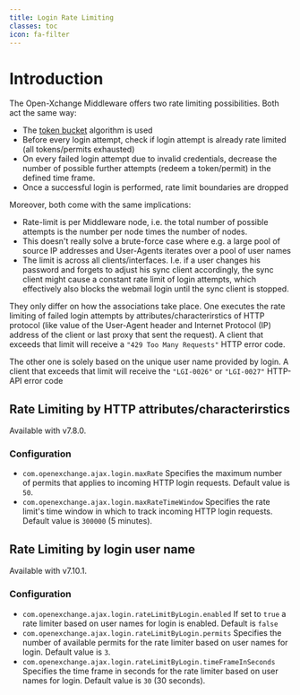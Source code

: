 ```yaml
---
title: Login Rate Limiting
classes: toc
icon: fa-filter
---
```


# Introduction

The Open-Xchange Middleware offers two rate limiting possibilities. Both act the same way: 

* The [token bucket](https://en.wikipedia.org/wiki/Token_bucket) algorithm is used
* Before every login attempt, check if login attempt is already rate limited (all tokens/permits exhausted)
* On every failed login attempt due to invalid credentials, decrease the number of possible further attempts (redeem a token/permit) in the defined time frame.
* Once a successful login is performed, rate limit boundaries are dropped

Moreover, both come with the same implications:

* Rate-limit is per Middleware node, i.e. the total number of possible attempts is the number per node times the number of nodes.
* This doesn't really solve a brute-force case where e.g. a large pool of source IP addresses and User-Agents iterates over a pool of user names
* The limit is across all clients/interfaces. I.e. if a user changes his password and forgets to adjust his sync client accordingly, the sync client might cause a constant rate limit of login attempts, which effectively also blocks the webmail login until the sync client is stopped.

They only differ on how the associations take place. One executes the rate limiting of failed login attempts by attributes/characterirstics of HTTP protocol (like value of the User-Agent header and Internet Protocol (IP) address of the client or last proxy that sent the request). A client that exceeds that limit will receive a `"429 Too Many Requests"` HTTP error code.

The other one is solely based on the unique user name provided by login. A client that exceeds that limit will receive the `"LGI-0026"` or `"LGI-0027"` HTTP-API error code

## Rate Limiting by HTTP attributes/characterirstics

Available with v7.8.0.

### Configuration

* `com.openexchange.ajax.login.maxRate` Specifies the maximum number of permits that applies to incoming HTTP login requests. Default value is `50`.
* `com.openexchange.ajax.login.maxRateTimeWindow` Specifies the rate limit's time window in which to track incoming HTTP login requests. Default value is `300000` (5 minutes).

## Rate Limiting by login user name

Available with v7.10.1.

### Configuration

* `com.openexchange.ajax.login.rateLimitByLogin.enabled` If set to `true` a rate limiter based on user names for login is enabled. Default is `false`
* `com.openexchange.ajax.login.rateLimitByLogin.permits` Specifies the number of available permits for the rate limiter based on user names for login. Default value is `3`.
* `com.openexchange.ajax.login.rateLimitByLogin.timeFrameInSeconds` Specifies the time frame in seconds for the rate limiter based on user names for login. Default value is `30` (30 seconds).

